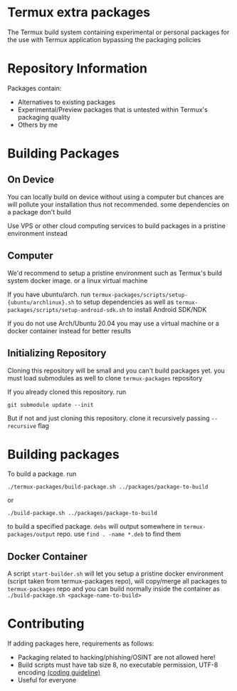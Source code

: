 # Termux extra packages
The Termux build system containing experimental or personal packages for the use with Termux application bypassing the packaging policies

# Repository Information
Packages contain:
- Alternatives to existing packages
- Experimental/Preview packages that is untested within Termux's packaging quality
- Others by me

# Building Packages
## On Device
You can locally build on device without using a computer but chances are will pollute your installation thus not recommended. some dependencies on a package don't build

Use VPS or other cloud computing services to build packages in a pristine environment instead

## Computer
We'd recommend to setup a pristine environment such as Termux's build system docker image. or a linux virtual machine

If you have ubuntu/arch. run `termux-packages/scripts/setup-{ubuntu/archlinux}.sh` to setup dependencies as well as `termux-packages/scripts/setup-android-sdk.sh` to install Android SDK/NDK

If you do not use Arch/Ubuntu 20.04 you may use a virtual machine or a docker container instead for better results

## Initializing Repository
Cloning this repository will be small and you can't build packages yet. you must load submodules as well to clone `termux-packages` repository

If you already cloned this repository. run
```
git submodule update --init
```

But if not and just cloning this repository. clone it recursively passing `--recursive` flag

# Building packages
To build a package. run 
```
./termux-packages/build-package.sh ../packages/package-to-build
```
or
```
./build-package.sh ../packages/package-to-build
```
to build a specified package. `debs` will output somewhere in `termux-packages/output` repo. use `find . -name *.deb` to find them

## Docker Container
A script `start-builder.sh` will let you setup a pristine docker environment (script taken from termux-packages repo), will copy/merge all packages to `termux-packages` repo and you can build normally inside the container as 
`./build-package.sh <package-name-to-build>`

# Contributing
If adding packages here, requirements as follows:
- Packaging related to hacking/phishing/OSINT are not allowed here!
- Build scripts must have tab size 8, no executable permission, UTF-8 encoding [(coding guideline)](https://github.com/termux/termux-packages/wiki/Coding-guideline)
- Useful for everyone
